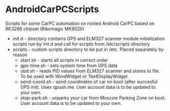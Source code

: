 AndroidCarPCScripts
===================

Scripts for some CarPC automation on rooted Android CarPC based on RK3288 chipset (Rikomagic MK902II)

* init.d - directory contains GPS and ELM327 scanner module initialization scripts run by init.d and call for scripts from /etc/scripts directory
* scripts - custom scripts directory to be put in /etc. Placed separately by reason
	* start.sh - starts all scripts in correct order
	* gps-time.sh - sets system time from GPS data
	* obd.sh - reads PID values from ELM327 scanner and stores to file. To be used with WordWidget or TextDisplayWidget
	* send-coord.sh - send coordinates of car on boot (after succesful GPS init). Uses qpush.me. User account data is to be updated to your own.
	* stop-park.sh - unparks your car from Moscow Parking Zone on boot. User account data is to be updated to your own.

